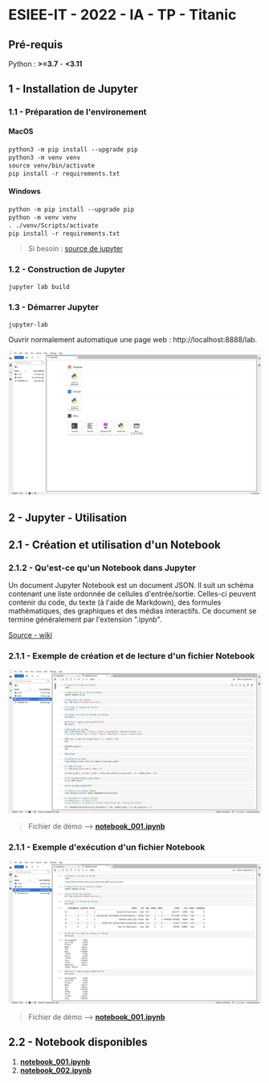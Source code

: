 # ESIEE-IT - 2022 - IA - TP - Titanic

## Pré-requis

Python : **>=3.7** - **<3.11**

## 1 - Installation de Jupyter

### 1.1 - Préparation de l'environement

#### MacOS

```
python3 -m pip install --upgrade pip
python3 -m venv venv
source venv/bin/activate
pip install -r requirements.txt
```

#### Windows

```
python -m pip install --upgrade pip
python -m venv venv
. ./venv/Scripts/activate
pip install -r requirements.txt
```

> Si besoin : [source de jupyter](https://jupyter.org/install)

### 1.2 - Construction de Jupyter

```
jupyter lab build
```

### 1.3 - Démarrer Jupyter

```
jupyter-lab
```

Ouvrir normalement automatique une page web : http://localhost:8888/lab.

![image](_img/001.png)

## 2 - Jupyter - Utilisation

## 2.1 - Création et utilisation d'un **Notebook**

### 2.1.2 - Qu'est-ce qu'un Notebook dans Jupyter

Un document Jupyter Notebook est un document JSON. Il suit un schéma contenant une liste ordonnée de cellules d'entrée/sortie. Celles-ci peuvent contenir du code, du texte (à l'aide de Markdown), des formules mathématiques, des graphiques et des médias interactifs. Ce document se termine généralement par l'extension ".ipynb".

[Source - wiki](https://fr.wikipedia.org/wiki/Jupyter#Jupyter_Notebook)

### 2.1.1 - Exemple de création et de lecture d'un fichier Notebook

![model_notebook](_img/002.png)

> Fichier de démo --> [**notebook_001.ipynb**](notebook_001.ipynb)

### 2.1.1 - Exemple d'exécution d'un fichier Notebook

![model_notebook](_img/003.png)

> Fichier de démo --> [**notebook_001.ipynb**](notebook_001.ipynb)

## 2.2 - Notebook disponibles

1. [**notebook_001.ipynb**](notebook_001.ipynb)
2. [**notebook_002.ipynb**](notebook_002.ipynb)
